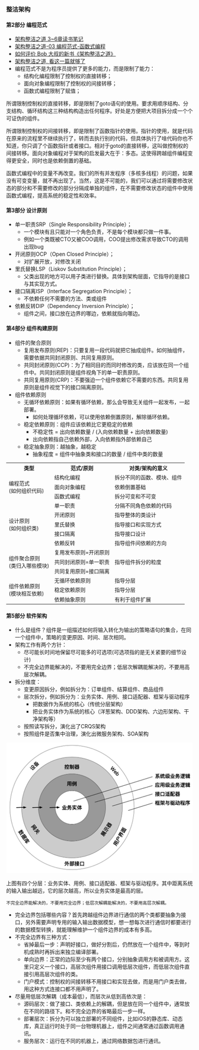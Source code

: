 ### 整洁架构

#### 第2部分 编程范式
* [架构整洁之道 3~6章读书笔记](https://cloud.tencent.com/developer/article/1834412)
* [架构整洁之道-03 编程范式-函数式编程](https://juejin.cn/post/7027679199326371854)
* [如何评价 Bob 大叔的新书《架构整洁之道》](https://www.zhihu.com/question/301498382/answer/1018334384)
* [架构整洁之道, 看这一篇就够了](https://mp.weixin.qq.com/s/Kd1T40KZWvdThKC3IN6n-Q)
* 编程范式不是为程序员提供了更多的能力，而是限制了能力：
  * 结构化编程限制了控制权的直接转移；
  * 面向对象编程限制了控制权的间接转移；
  * 函数式编程限制了赋值；

所谓限制控制权的直接转移，即是限制了goto语句的使用。要求用顺序结构、分支结构、循环结构这三种结构构造出任何程序。好处是方便把大项目拆分成一个个可证伪的组件。

所谓限制控制权的间接转移，即是限制了函数指针的使用。指针的使用，就是代码在原来的流程里不继续执行了，转而去执行别的代码，但具体执行了啥代码你也不知道，你只调了个函数指针或者接口。相对于goto的直接转移，这叫做控制权的间接转移。面向对象编程对于架构的启发最大在于：多态。这使得跨越组件编程变得更安全，同时也是依赖倒置的基础。

函数式编程中的变量不再改变。我们的所有并发程序（多核多线程）的问题，如果没有可变变量，就不再出现了。当然，这是不可能的，我们可以通过将需要修改状态的部分和不需要修改的部分分隔成单独的组件，在不需要修改状态的组件中使用函数式编程，提高系统的稳定性和效率。

#### 第3部分 设计原则
* 单一职责SRP（Single Responsibility Principle）；
  * 一个模块有且只能对一个角色负责，不是每个模块都只做一件事。
  * 例如一个类既被CTO又被COO调用，COO提出修改需求导致CTO的调用出现bug
* 开闭原则OCP（Open Closed Principle）；
  * 对扩展开放，对修改关闭
* 里氏替换LSP（Liskov Substitution Principle）；
  * 父类出现的地方可以用子类进行替换。具体到架构层面，它指导的是接口与其实现方式。
* 接口隔离ISP（Interface Segregation Principle）；
  * 不依赖任何不需要的方法、类或组件
* 依赖反转DIP（Dependency Inversion Principle）；
  * 组件之间，接口放在边界的哪边，依赖就指向哪边。

#### 第4部分 组件构建原则
* 组件的聚合原则
  * 复用发布原则(REP)：只要复用一段代码就把它抽成组件。如何抽组件，需要依据共同封闭原则、共同复用原则。
  * 共同封闭原则(CCP)：为了相同目的而同时修改的类，应该放在同一个组件中。共同封闭原则是组件视角下的单一职责原则。
  * 共同复用原则(CRP)：不要强迫一个组件依赖它不需要的东西。共同复用原则是组件视觉下的接口隔离原则。
* 组件依赖原则
  * 无循环依赖原则：如果有循环依赖，那么会导致无关组件一起发布，一起部署。
    * 如何处理循环依赖，可以使用依赖倒置原则，解除循环依赖。
  * 稳定依赖原则：组件应该依赖比它更稳定的依赖
    * 不稳定性 = 出向依赖数量 / (入向依赖数量 + 出向依赖数量)
    * 出向依赖指自己依赖外部，入向依赖指外部依赖自己
  * 稳定抽象原则：越抽象，越稳定
    * 抽象程度 = 组件中抽象类和接口的数量 / 组件中类的数量
    
<table>
    <tr>
        <th>类型</th>
        <th>范式/原则</th>
        <th>对类/架构的意义</th>  
    </tr>
    <tr>
        <td rowspan="3">编程范式<br>(如何组织代码)</td>
        <td>结构化编程</td>
        <td>拆分不同的函数、模块、组件</td>
    </tr>
    <tr>
        <td>面向对象编程</td>
        <td>依赖倒置基础</td>
    </tr>
    <tr>
        <td>函数式编程</td>
        <td>拆分可变和不可变</td>
    </tr>
    <tr>
        <td rowspan="5">设计原则<br>(如何组织类)</td>
        <td>单一职责</td>
        <td>分隔不同角色依赖的代码</td>
    </tr>
    <tr>
        <td>开闭原则</td>
        <td>指导整体的类设计</td>
    </tr>
    <tr>
        <td>里氏替换</td>
        <td>指导接口和实现方式</td>
    </tr>
    <tr>
        <td>接口隔离</td>
        <td>指导接口设计</td>
    </tr>
    <tr>
        <td>依赖反转</td>
        <td>指导组件间依赖的方向</td>
    </tr>
    <tr>
        <td rowspan="3">组件聚合原则<br>(类归入哪些模块)</td>
        <td>复用发布原则=开闭原则</td>
        <td rowspan="3">指导组件拆分的粒度</td>
    </tr>
    <tr>
        <td>共同封闭原则=单一职责</td>
    </tr>
    <tr>
        <td>共同复用原则=接口隔离</td>
    </tr>
    <tr>
        <td rowspan="3">组件依赖原则<br>(模块相互依赖)</td>
        <td>无循环依赖原则</td>
        <td>指导分层</td>
    </tr>
    <tr>
        <td>稳定依赖原则</td>
        <td>指导分层</td>
    </tr>
    <tr>
        <td>依赖抽象原则</td>
        <td>有利于组件扩展</td>
    </tr>
</table>

#### 第5部分 软件架构
* 什么是组件？组件是一组描述如何将输入转化为输出的策略语句的集合，在同一个组件中，策略的变更原因、时间、层次相同。
* 架构工作有两个方针：
  * 尽可能长时间地保留尽可能多的可选项(可选项指的是无关紧要的细节设计)
  * 不完全边界能解决的，不要用完全边界；低层次解耦能解决的，不要用高层次解耦。
* 拆分维度：
  * 变更原因拆分，例如拆分为：订单组件、结算组件、商品组件
  * 层次拆分，例如拆分为：业务实体、用例、接口适配器、框架与驱动程序
    * 把数据作为系统的核心（传统分层架构）
    * 把业务实体作为系统的核心（洋葱架构、DDD架构、六边形架构、干净架构等）
  * 按照读写拆分，演化出了CRQS架构
  * 按照组件是否集中治理，演化出微服务架构、SOA架构

![img](../images/four-layers.jpg)

上图有四个分层：业务实体、用例、接口适配器、框架与驱动程序。其中距离系统的输入输出越远，它的层次越高，所以业务实体是最高的层。

`不完全边界能解决的，不要用完全边界；低层次解耦能解决的，不要用高层次解耦。`

* 完全边界包括哪些内容？首先跨越组件边界进行通信的两个类都要抽象为接口，另外需要声明专用的输入输出数据模型，想一想每次进行通信时都要进行的数据模型转换，就能理解维护一个组件边界的成本有多高。
* 不完全边界有三种方式：
  * 省掉最后一步：声明好接口，做好分割后，仍然放在一个组件中，等到时机成熟时再拆出来独立编译部署。
  * 单向边界：正常的边际至少有两个接口，分别抽象调用方和被调用方。这里只定义一个接口，高层次组件用接口调用低层次组件，而低层次组件直接引用高层次组件的类。
  * 门户模式：控制权的间接转移不用接口和实现去做，而是用门户类去做，用这种方式连接口都不用声明了。
* 尽量用低层次解耦（成本最低），而层次从低到高依次是：
  * 源码层次：做了接口、类依赖上的解耦，但是放在同一个组件中，通常放在不同的路径下。和不完全边界的省略最后一步一样。
  * 部署层次：拆分为可以独立部署的不同组件，比如iOS的静态库、动态库，真正运行时处于同一台物理机器上，组件之间通常通过函数调用通讯。
  * 服务层次：运行在不同的机器上，通过网络数据包进行通讯。


















